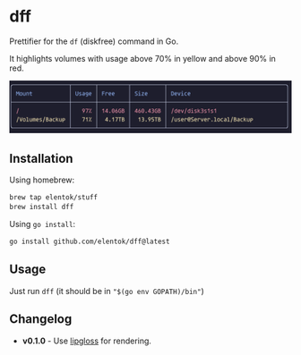 # dff

Prettifier for the `df` (diskfree) command in Go.

It highlights volumes with usage above 70% in yellow and above 90% in red.

![screenshot.png](screenshot.png)

## Installation

Using homebrew:

```bash
brew tap elentok/stuff
brew install dff
```

Using `go install`:

```bash
go install github.com/elentok/dff@latest
```

## Usage

Just run `dff` (it should be in `"$(go env GOPATH)/bin"`)

## Changelog

- **v0.1.0** - Use [lipgloss](https://github.com/charmbracelet/lipgloss) for rendering.
